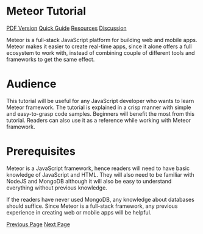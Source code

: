 # Meteor Tutorial
[PDF Version](../meteor/meteor_pdf_version.md)
[Quick Guide](../meteor/meteor_quick_guide.md)
[Resources](../meteor/meteor_useful_resources.md)
[Discussion](../meteor/meteor_discussion.md)

Meteor is a full-stack JavaScript platform for building web and mobile apps. Meteor makes it easier to create real-time apps, since it alone offers a full ecosystem to work with, instead of combining couple of different tools and frameworks to get the same effect.

# Audience
This tutorial will be useful for any JavaScript developer who wants to learn Meteor framework. The tutorial is explained in a crisp manner with simple and easy-to-grasp code samples. Beginners will benefit the most from this tutorial. Readers can also use it as a reference while working with Meteor framework.

# Prerequisites
Meteor is a JavaScript framework, hence readers will need to have basic knowledge of JavaScript and HTML. They will also need to be familiar with NodeJS and MongoDB although it will also be easy to understand everything without previous knowledge.

If the readers have never used MongoDB, any knowledge about databases should suffice. Since Meteor is a full-stack framework, any previous experience in creating web or mobile apps will be helpful.


[Previous Page](../meteor/index.md) [Next Page](../meteor/meteor_overview.md) 
